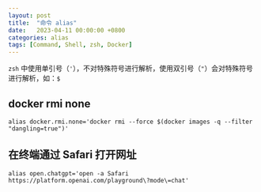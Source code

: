 ```yaml
---
layout: post
title:  "命令 alias"
date:   2023-04-11 00:00:00 +0800
categories: alias
tags: [Command, Shell, zsh, Docker]
---
```


`zsh` 中使用单引号（`'`），不对特殊符号进行解析，使用双引号（`"`）会对特殊符号进行解析，如：`$` 
## docker rmi none
```shell
alias docker.rmi.none='docker rmi --force $(docker images -q --filter "dangling=true")'
```

## 在终端通过 Safari 打开网址
```shell
alias open.chatgpt='open -a Safari https://platform.openai.com/playground\?mode\=chat'
```
